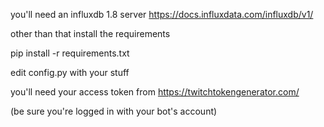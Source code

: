 you'll need an influxdb 1.8 server
https://docs.influxdata.com/influxdb/v1/

other than that install the requirements

pip install -r requirements.txt

edit config.py with your stuff

you'll need your access token from https://twitchtokengenerator.com/

(be sure you're logged in with your bot's account)
